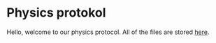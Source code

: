 # Physics protokol
Hello, welcome to our physics protocol. All of the files are stored [here](surface_tension_and_dynamic_viscosity.ipynb).
